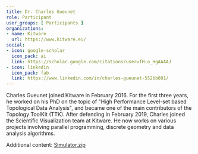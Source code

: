 ```yaml
---
title: Dr. Charles Gueunet
role: Participant
user_groups: [ Participants ]
organizations:
- name: Kitware
  url: https://www.kitware.eu/
social:
- icon: google-scholar
  icon_pack: ai
  link: https://scholar.google.com/citations?user=fH-o_HgAAAAJ
- icon: linkedin
  icon_pack: fab
  link: https://www.linkedin.com/in/charles-gueunet-552bb081/
---
```


Charles Gueunet joined Kitware in February 2016. For the first three years, he
worked on his PhD on the topic of "High Performance Level-set based Topological
Data Analysis", and became one of the main contributors of the Topology
ToolKit (TTK). After defending in February 2019, Charles joined the Scientific
Visualization team at Kitware. He now works on various projects involving
parallel programming, discrete geometry and data analysis algorithms.

Additional content: [Simulator.zip](Simulator.zip)
